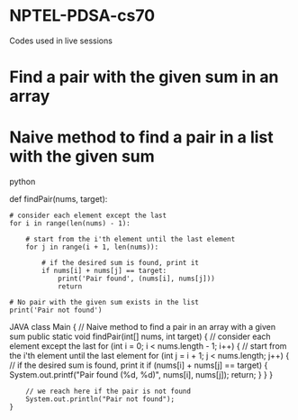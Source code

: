 # NPTEL-PDSA-cs70
Codes used in live sessions


# Find a pair with the given sum in an array
# Naive method to find a pair in a list with the given sum

python

def findPair(nums, target):
 
    # consider each element except the last
    for i in range(len(nums) - 1):
 
        # start from the i'th element until the last element
        for j in range(i + 1, len(nums)):
 
            # if the desired sum is found, print it
            if nums[i] + nums[j] == target:
                print('Pair found', (nums[i], nums[j]))
                return
 
    # No pair with the given sum exists in the list
    print('Pair not found')
 
 
JAVA
class Main
{
    // Naive method to find a pair in an array with a given sum
    public static void findPair(int[] nums, int target)
    {
        // consider each element except the last
        for (int i = 0; i < nums.length - 1; i++)
        {
            // start from the i'th element until the last element
            for (int j = i + 1; j < nums.length; j++)
            {
                // if the desired sum is found, print it
                if (nums[i] + nums[j] == target)
                {
                    System.out.printf("Pair found (%d, %d)", nums[i], nums[j]);
                    return;
                }
            }
        }
 
        // we reach here if the pair is not found
        System.out.println("Pair not found");
    }
